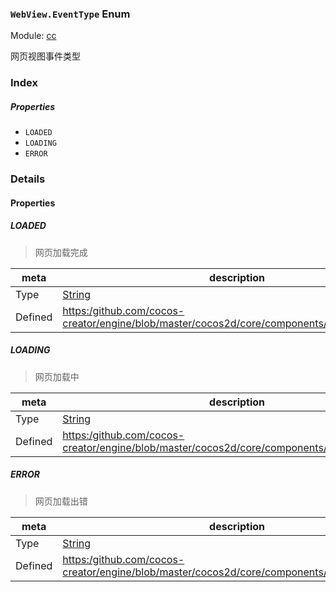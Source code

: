 ### `WebView.EventType` Enum



Module: [cc](../modules/cc.md)




网页视图事件类型

### Index

##### Properties

  - `LOADED`
  - `LOADING`
  - `ERROR`

### Details

#### Properties


##### LOADED

> 网页加载完成

| meta | description |
|------|-------------|
| Type | <a href="https://developer.mozilla.org/en/JavaScript/Reference/Global_Objects/String" class="crosslink external" target="_blank">String</a> |
| Defined | [https:/github.com/cocos-creator/engine/blob/master/cocos2d/core/components/CCWebView.js:35](https:/github.com/cocos-creator/engine/blob/master/cocos2d/core/components/CCWebView.js#L35) |



##### LOADING

> 网页加载中

| meta | description |
|------|-------------|
| Type | <a href="https://developer.mozilla.org/en/JavaScript/Reference/Global_Objects/String" class="crosslink external" target="_blank">String</a> |
| Defined | [https:/github.com/cocos-creator/engine/blob/master/cocos2d/core/components/CCWebView.js:41](https:/github.com/cocos-creator/engine/blob/master/cocos2d/core/components/CCWebView.js#L41) |



##### ERROR

> 网页加载出错

| meta | description |
|------|-------------|
| Type | <a href="https://developer.mozilla.org/en/JavaScript/Reference/Global_Objects/String" class="crosslink external" target="_blank">String</a> |
| Defined | [https:/github.com/cocos-creator/engine/blob/master/cocos2d/core/components/CCWebView.js:47](https:/github.com/cocos-creator/engine/blob/master/cocos2d/core/components/CCWebView.js#L47) |


